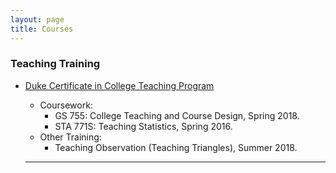```yaml
---
layout: page
title: Courses
---
```


### Teaching Training
* [Duke Certificate in College Teaching Program](https://gradschool.duke.edu/professional-development/programs/certificate-college-teaching)
  * Coursework:
    * GS 755: College Teaching and Course Design, Spring 2018.
    * STA 771S: Teaching Statistics, Spring 2016.
  * Other Training:
    * Teaching Observation (Teaching Triangles), Summer 2018.

  -------------------------
